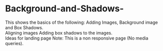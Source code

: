 # Background-and-Shadows-
This shows the basics of the following: 
Adding Images, Background image and Box Shadows.  
Aligning images 
Adding box shadows to the images.   
Ideas for landing page 
Note: This is a non responsive page (No media queries).
